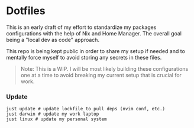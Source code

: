 # Dotfiles

This is an early draft of my effort to standardize my packages configurations with the help of Nix and Home Manager. The overall goal being a "local dev as code" approach.

This repo is being kept public in order to share my setup if needed and to mentally force myself to avoid storing any secrets in these files.

> Note: This is a WIP. I will be most likely building these configurations one at a time to avoid breaking my current setup that is crucial for work.

### Update

```shell
just update # update lockfile to pull deps (nvim conf, etc.)
just darwin # update my work laptop
just linux # update my personal system
```
